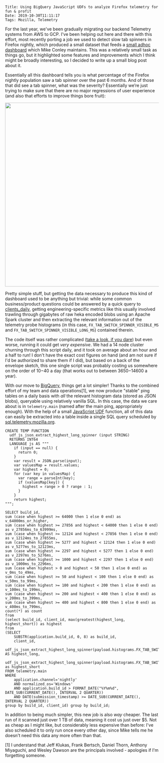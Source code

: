     Title: Using BigQuery JavaScript UDFs to analyze Firefox telemetry for fun & profit
    Date: 2019-10-30T11:11:17
    Tags: Mozilla, Telemetry

For the last year, we've been gradually migrating our backend Telemetry
systems from AWS to GCP. I've been helping out here and there with this
effort, most recently porting a job we used to detect slow tab spinners in
Firefox nightly, which produced a small dataset that feeds a [small adhoc
dashboard](https://mikeconley.github.io/bug1310250/) which Mike Conley
maintains. This was a relatively small task as things go, but it highlighted
some features and improvements which I think might be broadly interesting, so
I decided to write up a small blog post about it.

Essentially all this dashboard tells you is what percentage of the Firefox
nightly population saw a tab spinner over the past 6 months. And of those that
did see a tab spinner, what was the severity? Essentially we’re just trying to
make sure that there are no major regressions of user experience (and also
that efforts to improve things bore fruit):

<center><img style="width:600px" srcset="/files/2019/10/tab-spinner-dash.png"/></center>

Pretty simple stuff, but getting the data necessary to produce this kind of
dashboard used to be anything but trivial: while some common business/product
questions could be answered by a quick query to
[clients_daily](https://docs.telemetry.mozilla.org/datasets/batch_view/clients_daily/reference.html),
getting engineering-specific metrics like this usually involved trawling
through gigabytes of raw heka encoded blobs using an Apache Spark cluster and then extracting
the relevant information out of the telemetry probe histograms (in this case,
`FX_TAB_SWITCH_SPINNER_VISIBLE_MS` and `FX_TAB_SWITCH_SPINNER_VISIBLE_LONG_MS`)
contained therein.

The code itself was rather complicated ([take a look, if you
dare](https://github.com/mozilla/python_mozetl/blob/58dce245ce8012b338e8b102a8c2c0f00601be60/mozetl/tab_spinner/tab_spinner.py))
but even worse, running it could get *very expensive*. We had a 14 node
cluster churning through this script daily, and it took on average about an
hour and a half to run! I don't have the exact cost figures on hand (and am
not sure if I'd be authorized to share them if I did), but based on a back of
the envelope sketch, this one single script was probably costing us somewhere
on the order of $10-$40 a day (that works out to between $3650-$14600 a year).

With our move to [BigQuery](https://cloud.google.com/bigquery/), things get a
lot simpler! Thanks to the combined effort of my team and data operations[1],
we now produce "stable" ping tables on a daily basis with *all* the relevant
histogram data (stored as JSON blobs), queryable using relatively vanilla SQL.
In this case, the data we care about is in `telemetry.main` (named after the
main ping, appropriately enough). With the help of a small [JavaScript
UDF](https://cloud.google.com/bigquery/docs/reference/standard-sql/user-defined-functions)
function, all of this data can easily be extracted into a table inside a
single SQL query scheduled by
[sql.telemetry.mozilla.org](https://docs.telemetry.mozilla.org/tools/stmo.html).

```
CREATE TEMP FUNCTION
  udf_js_json_extract_highest_long_spinner (input STRING)
  RETURNS INT64
  LANGUAGE js AS """
    if (input == null) {
      return 0;
    }
    var result = JSON.parse(input);
    var valuesMap = result.values;
    var highest = 0;
    for (var key in valuesMap) {
      var range = parseInt(key);
      if (valuesMap[key]) {
        highest = range > 0 ? range : 1;
      }
    }
    return highest;
""";

SELECT build_id,
sum (case when highest >= 64000 then 1 else 0 end) as v_64000ms_or_higher,
sum (case when highest >= 27856 and highest < 64000 then 1 else 0 end) as v_27856ms_to_63999ms,
sum (case when highest >= 12124 and highest < 27856 then 1 else 0 end) as v_12124ms_to_27855ms,
sum (case when highest >= 5277 and highest < 12124 then 1 else 0 end) as v_5277ms_to_12123ms,
sum (case when highest >= 2297 and highest < 5277 then 1 else 0 end) as v_2297ms_to_5276ms,
sum (case when highest >= 1000 and highest < 2297 then 1 else 0 end) as v_1000ms_to_2296ms,
sum (case when highest > 0 and highest < 50 then 1 else 0 end) as v_0ms_to_49ms,
sum (case when highest >= 50 and highest < 100 then 1 else 0 end) as v_50ms_to_99ms,
sum (case when highest >= 100 and highest < 200 then 1 else 0 end) as v_100ms_to_199ms,
sum (case when highest >= 200 and highest < 400 then 1 else 0 end) as v_200ms_to_399ms,
sum (case when highest >= 400 and highest < 800 then 1 else 0 end) as v_400ms_to_799ms,
count(*) as count
from
(select build_id, client_id, max(greatest(highest_long, highest_short)) as highest
from
(SELECT
    SUBSTR(application.build_id, 0, 8) as build_id,
    client_id,
    udf_js_json_extract_highest_long_spinner(payload.histograms.FX_TAB_SWITCH_SPINNER_VISIBLE_LONG_MS) AS highest_long,
    udf_js_json_extract_highest_long_spinner(payload.histograms.FX_TAB_SWITCH_SPINNER_VISIBLE_MS) as highest_short
FROM telemetry.main
WHERE
    application.channel='nightly'
    AND normalized_os='Windows'
    AND application.build_id > FORMAT_DATE("%Y%m%d", DATE_SUB(CURRENT_DATE(), INTERVAL 2 QUARTER))
    AND DATE(submission_timestamp) >= DATE_SUB(CURRENT_DATE(), INTERVAL 2 QUARTER))
group by build_id, client_id) group by build_id;
```

In addition to being much simpler, this new job is also *way* cheaper. The
last run of it scanned just over 1 TB of data, meaning it cost us just over
$5. Not as cheap as I might like, but considerably less expensive than before: I've
also scheduled it to only run once every other day, since Mike tells me he
doesn't need this data any more often than that.

[1] I understand that Jeff Klukas, Frank Bertsch, Daniel Thorn, Anthony
Miyaguchi, and Wesley Dawson are the principals involved - apologies if I'm
forgetting someone.
